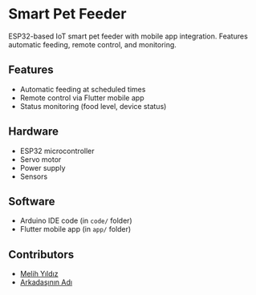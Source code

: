 # Smart Pet Feeder

ESP32-based IoT smart pet feeder with mobile app integration. Features automatic feeding, remote control, and monitoring.

## Features
- Automatic feeding at scheduled times
- Remote control via Flutter mobile app
- Status monitoring (food level, device status)

## Hardware
- ESP32 microcontroller
- Servo motor
- Power supply
- Sensors

## Software
- Arduino IDE code (in `code/` folder)
- Flutter mobile app (in `app/` folder)

## Contributors
- [Melih Yıldız](https://github.com/MelihYldz23)
- [Arkadaşının Adı](https://github.com/arkadasusername)
